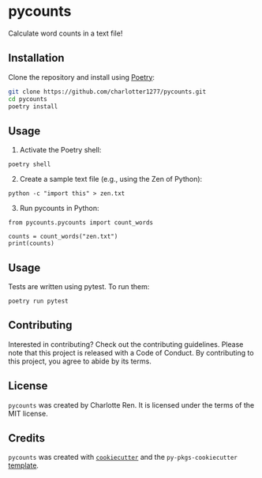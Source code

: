 # pycounts

Calculate word counts in a text file!

## Installation

Clone the repository and install using [Poetry](https://python-poetry.org/):

```bash
git clone https://github.com/charlotter1277/pycounts.git
cd pycounts
poetry install
```

## Usage
1. Activate the Poetry shell:
```
poetry shell
```
2. Create a sample text file (e.g., using the Zen of Python):
```
python -c "import this" > zen.txt
```
3. Run pycounts in Python:
```
from pycounts.pycounts import count_words

counts = count_words("zen.txt")
print(counts) 
```
## Usage
Tests are written using pytest. To run them:
```
poetry run pytest
```

## Contributing

Interested in contributing? Check out the contributing guidelines. Please note that this project is released with a Code of Conduct. By contributing to this project, you agree to abide by its terms.

## License

`pycounts` was created by Charlotte Ren. It is licensed under the terms of the MIT license.

## Credits

`pycounts` was created with [`cookiecutter`](https://cookiecutter.readthedocs.io/en/latest/) and the `py-pkgs-cookiecutter` [template](https://github.com/py-pkgs/py-pkgs-cookiecutter).
